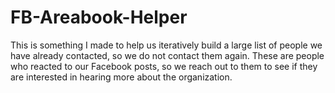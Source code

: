 # FB-Areabook-Helper
This is something I made to help us iteratively build a large list of people we have already contacted, so we do not contact them again. These are people who reacted to our Facebook posts, so we reach out to them to see if they are interested in hearing more about the organization. 
